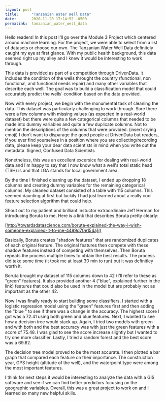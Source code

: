 ```yaml
---
layout: post
title:      "Tanzanian Water Well Data"
date:       2020-11-20 17:14:52 -0500
permalink:  tanzanian_water_well_data
---
```



Hello readers! In this post I'll go over the Module 3 Project which centered around machine learning. For the project, we were able to select from a list of datasets or choose our own. The Tanzanian Water Well Data definitely caught my eye at first glance. With my public health background, this data seemed right up my alley and I knew it would be interesting to work through.

This data is provided as part of a competition through DrivenData. It includes the condition of the wells throught the country (functional, non functional, and functional needs repair) and many other variables that describe each well. The goal was to build a classification model that could accurately predict the wells' condition based on the data provided. 

Now with every project, we begin with the monumental task of cleaning the data. This dataset was particularly challenging to work through. Sure there were a few columns with missing values (as expected in a real-world dataset) but there were quite a few categorical columns that needed to be made into dummy variables and quite a few duplicate columns. Not to mention the descriptions of the columns that were provided. (insert crying emoji)
I don't want to disparage the good people at DrivenData but readers, if you ever find yourselves in a position where you are collecting/recording data, please keep your dear data scientists in mind when you write out the metadata. 
Signed,
Confused Data Scientists

Nonetheless, this was an excellent excersice for dealing with real-world data and I'm happy to say that I now know what a well's total static head (TSH) is and that LGA stands for local government area. 

By the time I finished cleaning up the dataset, I ended up dropping 18 columns and creating dummy variables for the remaining categorical columns. My cleaned dataset consisted of a table with 115 columns. This seemed daunting at first but luckily I had just learned about a really cool feature selection algorithm that could help. 

Shout out to my patient and brilliant instuctor extraordinaire Jeff Herman for introducing Boruta to me. Here is a link that describes Boruta pretty clearly:

[http://towardsdatascience.com/boruta-explained-the-way-i-wish-someone-explained-it-to-me-4489d70e154a]() 

Basically, Boruta creates "shadow features" that are randomized duplicates of each original feature. The original features then compete with these shadow features instead of competing with themselves. Then Boruta repeats the process multiple times to obtain the best results. The process did take some time (it took me at least 30 min to run) but it was definitley worth it.

Boruta brought my dataset of 115 columns down to 42 (I'll refer to these as "green" features). It also provided another 4 ("blue", explained further in the link) features that could also be used in the model but are probably not as important as the other 42.

Now I was finally ready to start building some classifiers. I started with a logistic regression model using the "green" features first and then adding the "blue " to see if there was a change in the accuracy. The highest score I got was a 72.41 using both green and blue features. 
Next, I wanted to see how a decision tree would stack up. Again, I tried two models with green and with both and the best accuracy was with just the green features with a score of 75.48. 
I was glad to see the score increase slightly but I wanted to try one more classifier. Lastly, I tried a random forest and the best score was a 69.82.

The decision tree model proved to be the most accurate. I then plotted a bar graph that compared each feature on their importance. The construction year, GPS height (altitude of the well), and the waterpoint type were among the most important features.

I think for next steps it would be interesting to analyze the data with a GIS software and see if we can find better predictors focusing on the geographic variables. Overall, this was a great project to work on and I learned so many new helpful skills. 




